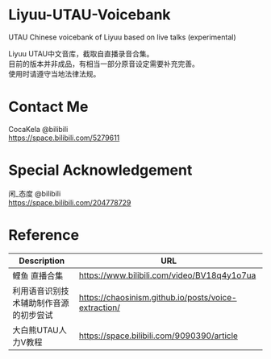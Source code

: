 # Liyuu-UTAU-Voicebank
UTAU Chinese voicebank of Liyuu based on live talks (experimental)  

Liyuu UTAU中文音库，截取自直播录音合集。  
目前的版本并非成品，有相当一部分原音设定需要补充完善。  
使用时请遵守当地法律法规。

# Contact Me
CocaKela @bilibili  
https://space.bilibili.com/5279611

# Special Acknowledgement
闲_态度 @bilibili  
https://space.bilibili.com/204778729

# Reference
| Description | URL |
|  ----  | ----  |
| 鲤鱼 直播合集 | https://www.bilibili.com/video/BV18q4y1o7ua |
| 利用语音识别技术辅助制作音源的初步尝试 | https://chaosinism.github.io/posts/voice-extraction/ |
| 大白熊UTAU人力V教程 | https://space.bilibili.com/9090390/article |
